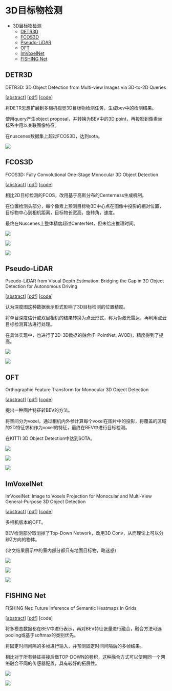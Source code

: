 <!--
 * @Date: 2022-01-09 11:17:34
 * @LastEditTime: 2022-01-17 21:58:57
 * @LastEditors: Li Xiang
 * @Description: 
 * @FilePath: \paper_notes\3d_object_detection.md
-->

# 3D目标物检测

- [3D目标物检测](#3d目标物检测)
  - [DETR3D](#detr3d)
  - [FCOS3D](#fcos3d)
  - [Pseudo-LiDAR](#pseudo-lidar)
  - [OFT](#oft)
  - [ImVoxelNet](#imvoxelnet)
  - [FISHING Net](#fishing-net)

## DETR3D

DETR3D: 3D Object Detection from Multi-view Images via 3D-to-2D Queries

[[abstract](https://arxiv.org/abs/2110.06922)]
[[pdf](https://arxiv.org/pdf/2104.10956)]
[[code](https://github.com/WangYueFt/detr3d)]

将DETR思想扩展到多相机视觉3D目标物检测任务，生成bev中的检测结果。

使用query产生object proposal，并转换为BEV中的3D point，再投影到像素坐标系中用以关联图像特征。

在nuscenes数据集上超过FCOS3D，达到sota。

![](images/2022-01-09-12-45-38.png)

## FCOS3D

FCOS3D: Fully Convolutional One-Stage Monocular 3D Object Detection

[[abstract](https://arxiv.org/abs/2104.10956)]
[[pdf](https://arxiv.org/pdf/2104.10956)]
[[code](https://github.com/open-mmlab/mmdetection3d/blob/master/configs/fcos3d/README.md)]

相比2D目标检测的FCOS，改用基于高斯分布的Centerness生成机制。

在位置检测头部分，每个像素上预测目标物3D中心点在图像中投影的相对位置，目标物中心到相机距离，目标物长宽高，旋转角，速度。

最终在Nuscenes上整体精度超过CenterNet，但未给出推理时间。

![](images/2022-01-12-22-12-17.png)

![](images/2022-01-12-22-13-57.png)

![](images/2022-01-12-22-21-52.png)

## Pseudo-LiDAR

Pseudo-LiDAR from Visual Depth Estimation: Bridging the Gap in 3D Object Detection for Autonomous Driving

[[abstract](https://arxiv.org/abs/1812.07179)]
[[pdf](https://arxiv.org/pdf/1812.07179)]
[[code](https://github.com/mileyan/pseudo_lidar)]

认为深度图这种数据表示形式影响了3D目标检测的位置精度。

将单目深度估计或双目相机的结果转换为点云形式，称为伪激光雷达，再利用点云目标检测算法进行处理。

在具体实现中，也进行了2D-3D数据的融合(F-PointNet, AVOD)，精度得到了提高。

![](images/2022-01-15-21-18-25.png)

![](images/2022-01-15-21-17-43.png)

## OFT

Orthographic Feature Transform for Monocular 3D Object Detection

[[abstract](https://arxiv.org/abs/1811.08188)]
[[pdf](https://arxiv.org/pdf/1811.08188)]
[[code](https://github.com/tom-roddick/oft)]

提出一种图片特征转BEV的方法。

将空间分为voxel，通过相机内外参计算每个voxel在图片中的投影，将覆盖的区域的2D特征求和作为voxel的特征，最终在BEV中进行目标检测。

在KITTI 3D Object Detection中达到SOTA。

![](images/2022-01-15-21-23-15.png)

![](images/2022-01-15-21-19-58.png)

![](images/2022-01-15-21-25-54.png)

## ImVoxelNet
ImVoxelNet: Image to Voxels Projection for Monocular and Multi-View General-Purpose 3D Object Detection

[[abstract](https://arxiv.org/abs/2106.01178)]
[[pdf](https://arxiv.org/pdf/2106.01178)]
[[code](https://github.com/saic-vul/imvoxelnet)]

多相机版本的OFT。

BEV检测部分取消掉了Top-Down Network，改用3D Conv，从而理论上可以分辨Z方向的物体。

(论文结果展示中的室内部分都只有地面目标物，略迷惑)

![](images/2022-01-16-20-29-05.png)

![](images/2022-01-16-20-33-33.png)

![](images/2022-01-16-20-34-22.png)

## FISHING Net
FISHING Net: Future Inference of Semantic Heatmaps In Grids

[[abstract](https://arxiv.org/abs/2006.09917)]
[[pdf](https://arxiv.org/pdf/2006.09917)]
[code]

将多模态数据都在BEV中进行表示，再对BEV特征张量进行融合，融合方法可选pooling或基于softmax的类别优先。

将固定时间间隔的多帧进行输入，并预测固定时间间隔后的多帧结果。

相比对于所有特征拼接后做TOP-DOWN的卷积，这种融合方式可以使用同一个网络融合不同的传感器配置，具有较好的拓展性。

![](images/2022-01-17-21-50-21.png)

![](images/2022-01-17-21-56-23.png)